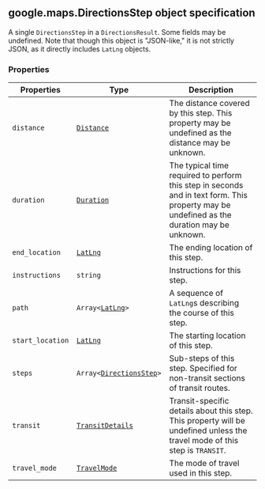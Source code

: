 <h2 id="DirectionsStep">
google.maps.DirectionsStep
object specification
</h2><p>A single <code>DirectionsStep</code> in a <code>DirectionsResult</code>. Some fields may be undefined. Note that though this object is "JSON-like," it is not strictly JSON, as it directly includes <code>LatLng</code> objects.</p><h3 id="devsite_header_123">Properties</h3><table summary="interface DirectionsStep - Properties" width="100%">
<thead>
<tr><th>Properties</th>
<th>Type</th>
<th>Description</th>
</tr></thead>
<tbody>
<tr>
<td><code>distance</code></td>
<td><code><a href="https://github.com/amenadiel/google-maps-documentation/blob/master/docs/google.maps.Distance.md">Distance</a></code></td>
<td>The distance covered by this step. This property may be undefined as the distance may be unknown.</td>
</tr>
<tr>
<td><code>duration</code></td>
<td><code><a href="https://github.com/amenadiel/google-maps-documentation/blob/master/docs/google.maps.Duration.md">Duration</a></code></td>
<td>The typical time required to perform this step in seconds and in text form. This property may be undefined as the duration may be unknown.</td>
</tr>
<tr>
<td><code>end_location</code></td>
<td><code><a href="https://github.com/amenadiel/google-maps-documentation/blob/master/docs/google.maps.LatLng.md">LatLng</a></code></td>
<td>The ending location of this step.</td>
</tr>
<tr>
<td><code>instructions</code></td>
<td><code>string</code></td>
<td>Instructions for this step.</td>
</tr>
<tr>
<td><code>path</code></td>
<td><code>Array&lt;<a href="https://github.com/amenadiel/google-maps-documentation/blob/master/docs/google.maps.LatLng.md">LatLng</a>&gt;</code></td>
<td>A sequence of <code>LatLng</code>s describing the course of this step.</td>
</tr>
<tr>
<td><code>start_location</code></td>
<td><code><a href="https://github.com/amenadiel/google-maps-documentation/blob/master/docs/google.maps.LatLng.md">LatLng</a></code></td>
<td>The starting location of this step.</td>
</tr>
<tr>
<td><code>steps</code></td>
<td><code>Array&lt;<a href="https://github.com/amenadiel/google-maps-documentation/blob/master/docs/google.maps.DirectionsStep.md">DirectionsStep</a>&gt;</code></td>
<td>Sub-steps of this step. Specified for non-transit sections of transit routes.</td>
</tr>
<tr>
<td><code>transit</code></td>
<td><code><a href="https://github.com/amenadiel/google-maps-documentation/blob/master/docs/google.maps.TransitDetails.md">TransitDetails</a></code></td>
<td>Transit-specific details about this step. This property will be undefined unless the travel mode of this step is <code>TRANSIT</code>.</td>
</tr>
<tr>
<td><code>travel_mode</code></td>
<td><code><a href="https://github.com/amenadiel/google-maps-documentation/blob/master/docs/google.maps.TravelMode.md">TravelMode</a></code></td>
<td>The mode of travel used in this step.</td>
</tr>
</tbody>
</table>